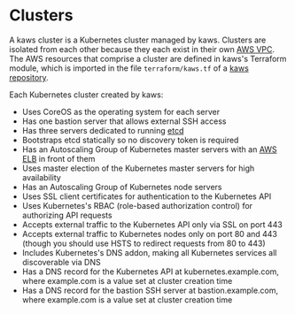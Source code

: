 # Clusters

A kaws cluster is a Kubernetes cluster managed by kaws.
Clusters are isolated from each other because they each exist in their own [AWS VPC](https://aws.amazon.com/vpc/).
The AWS resources that comprise a cluster are defined in kaws's Terraform module, which is imported in the file `terraform/kaws.tf` of a [kaws repository](repository.md).

Each Kubernetes cluster created by kaws:

* Uses CoreOS as the operating system for each server
* Has one bastion server that allows external SSH access
* Has three servers dedicated to running [etcd](https://coreos.com/etcd/)
* Bootstraps etcd statically so no discovery token is required
* Has an Autoscaling Group of Kubernetes master servers with an [AWS ELB](https://aws.amazon.com/elasticloadbalancing/) in front of them
* Uses master election of the Kubernetes master servers for high availability
* Has an Autoscaling Group of Kubernetes node servers
* Uses SSL client certificates for authentication to the Kubernetes API
* Uses Kubernetes's RBAC (role-based authorization control) for authorizing API requests
* Accepts external traffic to the Kubernetes API only via SSL on port 443
* Accepts external traffic to Kubernetes nodes only on port 80 and 443 (though you should use HSTS to redirect requests from 80 to 443)
* Includes Kubernetes's DNS addon, making all Kubernetes services all discoverable via DNS
* Has a DNS record for the Kubernetes API at kubernetes.example.com, where example.com is a value set at cluster creation time
* Has a DNS record for the bastion SSH server at bastion.example.com, where example.com is a value set at cluster creation time
